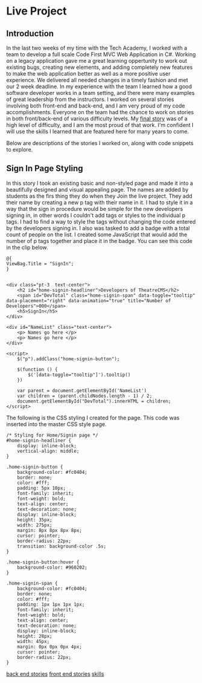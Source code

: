 # Live Project

## Introduction
In the last two weeks of my time with the Tech Academy, I worked with a team to develop a full scale Code First MVC Web Application in C#. 
Working on a legacy application gave me a great learning oppertunity to work out existing bugs, creating new elements, and adding completely new 
features to make the web application better as well as a more positive user experience. We delivered all needed changes in a timely fashion and met our 2 
week deadline. In my experience with the team I learned how a good software developer works in a team setting, and there were many examples of 
great leadership from the instructors. I worked on several stories involving both front-end and back-end, and I am very proud of my code accomplishments. 
Everyone on the team had the chance to work on stories in both front/back-end of various difficulty levels. My [final story](#Sign-In-Page-Styling) was of a high level 
of difficulty, and I am the most proud of that work. I'm confident I will use the skills I learned that are featured here for many years to come.

Below are descriptions of the stories I worked on, along with code snippets to explore.

## Sign In Page Styling
In this story I took an existing basic and non-styled page and made it into a beautifully designed and visual appealing page. The names are added by students
as the firs thing they do when they Join the live project. They add their name by creating a new p tag with their name in it. I had to style it in a way that
the sign in procedure would be simple for the new developers signing in, in other words I couldn't add tags or styles to the individual p tags. I had to find a 
way to style the tags without changing the code entered by the developers signing in. I also was tasked to add a badge with a total count of people on the list. I
created some JavaScript that would add the number of p tags together and place it in the badge. You can see this code in the clip below.

	@{
    ViewBag.Title = "SignIn";
    }


    <div class="pt-3  text-center">
        <h2 id="home-signin-headliner">Developers of TheatreCMS</h2>
        <span id="DevTotal" class="home-signin-span" data-toggle="tooltip" data-placement="right" data-animation="true" title="Number of Developers">000</span>
        <h5>SignIn</h5>
    </div>

    <div id="NameList" class="text-center">
        <p> Names go here </p>
        <p> Names go here </p>
    </div>

    <script>
        $("p").addClass("home-signin-button");

        $(function () {
            $('[data-toggle="tooltip"]').tooltip()
        })

        var parent = document.getElementById('NameList')
        var children = (parent.childNodes.length - 1) / 2;
        document.getElementById("DevTotal").innerHTML = children;
    </script>

The following is the CSS styling I created for the page. This code was inserted into the master CSS style page.

    /* Styling for Home/Signin page */
    #home-signin-headliner {
        display: inline-block;
        vertical-align: middle;
    }

    .home-signin-button {
        background-color: #fc0404;
        border: none;
        color: #fff;
        padding: 5px 10px;
        font-family: inherit;
        font-weight: bold;
        text-align: center;
        text-decoration: none;
        display: inline-block;
        height: 35px;
        width: 275px;
        margin: 8px 8px 8px 8px;
        cursor: pointer;
        border-radius: 22px;
        transition: background-color .5s;
    }

    .home-signin-button:hover {
        background-color: #960202;
    }

    .home-signin-span {
        background-color: #fc0404;
        border: none;
        color: #fff;
        padding: 1px 1px 1px 1px;
        font-family: inherit;
        font-weight: bold;
        text-align: center;
        text-decoration: none;
        display: inline-block;
        height: 28px;
        width: 45px;
        margin: 0px 0px 0px 4px;
        cursor: pointer;
        border-radius: 22px;
    }



 [back end stories](#back-end-stories) [front end stories](#front-end-stories)  [skills](#other-skills-learned) 